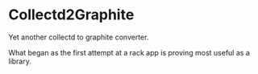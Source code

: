# Collectd2Graphite

Yet another collectd to graphite converter.

What began as the first attempt at a rack app is proving most useful as a library.

